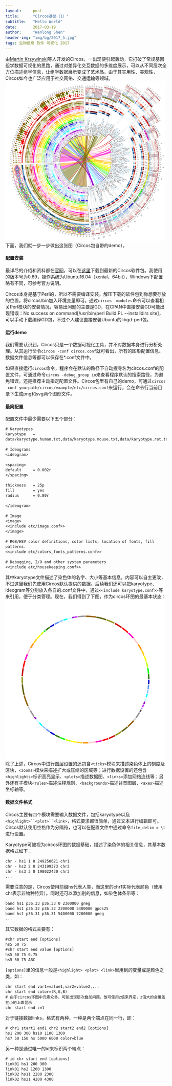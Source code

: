 ```yaml
---
layout:     post
title:      "Circos基础（1）"
subtitle:   "Hello World"
date:       2017-03-19
author:     "Wenlong Shen"
header-img: "img/bg/2017_5.jpg"
tags: 生物信息 软件 可视化 2017
---
```


由<a href="http://mkweb.bcgsc.ca/" target="_blank">Martin Krzywinski</a>等人开发的Circos，一出现便引起轰动，它打破了常规基因组学数据可视化的思路，通过对差异化交互数据的多维度展示，可以从不同层次全方位描述组学信息，让组学数据展示变成了艺术品。由于其实用性、美观性，Circos如今也广泛应用于社交网络、交通运输等领域。
![circos](/img/post/2017_03_19_circos.png)
下面，我们就一步一步做出这张图（Circos包自带的demo）。

#### 配置安装

最详尽的介绍和资料都在<a href="http://circos.ca/" target="_blank">官网</a>，可以在<a href="http://circos.ca/software/download/circos/" target="_blank">这里</a>下载到最新的Circos软件包。我使用的版本号为0.69，操作系统为Ubuntu16.04（xenial，64bit），Windows下配置略有不同，可参考官方说明。

Circos本身是基于Perl的，所以不需要编译安装。解压下载的软件包到你想要存放的位置，将circos/bin加入环境变量即可。通过`circos -modules`命令可以查看相关Perl模块的安装情况，容易出问题的主要是GD，在CPAN中直接安装GD可能出现错误：No success on command[/usr/bin/perl Build.PL --installdirs site]，可以手动下载编译GD包，不过个人建议直接安装Ubuntu的libgd-perl包。

#### 运行demo

我们需要认识到，Circos只是一个数据可视化工具，并不对数据本身进行分析处理。从其运行命令`circos -conf circos.conf`就可看出，所有的图形配置信息、数据文件信息等都可以保存在*.conf文件中。

如果直接运行`circos`命令，程序会在默认的路径下自动搜寻名为circos.conf的配置文件，可通过命令`circos -debug_group io`来查看程序默认的搜索路径，为避免错误，还是推荐主动指定配置文件。Circos包里有自己的demo，可通过`circos -conf yourpath/circos/example/etc/circos.conf`来运行，会在命令行当前目录下生成png和svg两个图形文件。

#### 最简配置

配置文件中最少需要以下五个部分：

	# Karyotypes
	karyotype	= data/karyotype.human.txt,data/karyotype.mouse.txt,data/karyotype.rat.txt
	
	# Ideograms
	<ideogram>
	
	<spacing>
	default		= 0.002r
	</spacing>
	
	thickness	= 25p
	fill		= yes
	radius		= 0.80r
	
	</ideogram>
	
	# Image
	<image>
	<<include etc/image.conf>>
	</image>
	
	# RGB/HSV color definitions, color lists, location of fonts, fill patterns.
	<<include etc/colors_fonts_patterns.conf>>

	# Debugging, I/O and other system parameters
	<<include etc/housekeeping.conf>>

其中karyotype文件描述了染色体的名字、大小等基本信息，内容可以自主更改，不过这里我们先使用Circos默认提供的数据。后续我们还可以把karyotype、ideogram等分别放入各自的.conf文件中，通过`<<include karyotype.conf>>`等来引用，便于分类管理。现在，我们得到了下图，作为circos环图的最基本状态：
![circos](/img/post/2017_03_19_circos_initial.png)
除了上述，Circos中进行图层设置的还包含`<ticks>`模块来描述染色体上的刻度及区块，`<zooms>`模块来描述扩大或压缩的区域等；进行数据设置的还包含`<highlights>`标识高亮显示、`<plots>`描述数据图、`<links>`添加网络连线等；另外还有子模块`<rules>`描述注释规则、`<backgrounds>`描述背景图层、`<axes>`描述坐标轴等。

#### 数据文件格式

Circos主要有四个模块需要输入数据文件，包括karyotype以及`<highlight>``<plot>``<link>`，格式要求都很简单，通过文本进行编辑即可。Circos默认使用空格作为分隔符，也可以在配置文件中通过命令`file_delim = \t`进行设置。

Karyotype可被视为circos环图的数据基础，描述了染色体的相关信息，其基本数据格式如下：

	chr - hs1 1 0 249250621 chr1
	chr - hs2 2 0 243199373 chr2
	chr - hs3 3 0 198022430 chr3
	...

需要注意的是，Circos使用前缀hs代表人类，而这里的chr1实际代表颜色（使用chr表示非物种特异）。同时还可以添加别的信息，如染色体条带等：

	band hs1 p36.33 p36.33 0 2300000 gneg
	band hs1 p36.32 p36.32 2300000 5400000 gpos25
	band hs1 p36.31 p36.31 5400000 7200000 gneg
	...

其它数据的格式主要有：

	#chr start end [options]
	hs5 50 75 
	#chr start end value [options]
	hs5 50 75 0.75
	hs5 50 75 ABC

`[options]`里的信息一般是`<highlight> <plot> <link>`里用到的变量或是颜色之类，如：

	chr start end var1=value1,var2=value2,...
	chr start end color=(R,G,B)
	# 由于circos环图中元素众多，可能出现层次叠加问题，故可使用z值来界定，z值大的会覆盖在小的上面显示
	chr start end z=1

对于链接数据links，格式有两种，一种是两个端点在同一行，即：

	# chr1 start1 end1 chr2 start2 end2 [options]
	hs1 200 300 hs10 1100 1300
	hs7 50 150 hs 5000 6000 color=blue

另一种是通过唯一的id来标识两个端点：

	# id chr start end [options]
	link01 hs1 200 300
	link01 hs2 1200 1300
	link02 hs11 2200 2300
	link02 hs21 4200 4300
